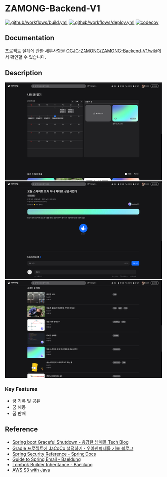 # ZAMONG-Backend-V1

[![.github/workflows/build.yml](https://github.com/OGJG-ZAMONG/ZAMONG-Backend-V1/actions/workflows/build.yml/badge.svg)](https://github.com/OGJG-ZAMONG/ZAMONG-Backend-V1/actions/workflows/build.yml) [![.github/workflows/deploy.yml](https://github.com/OGJG-ZAMONG/ZAMONG-Backend-V1/actions/workflows/deploy.yml/badge.svg)](https://github.com/OGJG-ZAMONG/ZAMONG-Backend-V1/actions/workflows/deploy.yml) [![codecov](https://codecov.io/gh/OGJG-ZAMONG/ZAMONG-Backend-V1/branch/main/graph/badge.svg?token=GPR3629N1N)](https://codecov.io/gh/OGJG-ZAMONG/ZAMONG-Backend-V1)

## Documentation

프로젝트 설계에 관한 세부사항을 [OGJG-ZAMONG/ZAMONG-Backend-V1/wiki](https://github.com/OGJG-ZAMONG/ZAMONG-Backend-V1/wiki)에서 확인할 수 있습니다.

## Description

![나의 꿈](./docs/1.png)
![꿈 상세](./docs/3.png)
![꿈 목록](./docs/4.png)

### Key Features
* 꿈 기록 및 공유
* 꿈 해몽
* 꿈 판매

## Reference

* [Spring boot Graceful Shutdown - 용감한 남매들 Tech Blog](https://bravenamme.github.io/2020/10/06/graceful-shutdown/)
* [Gradle 프로젝트에 JaCoCo 설정하기 - 우아한형제들 기술 블로그](https://techblog.woowahan.com/2661/)
* [Spring Security Reference - Spring Docs](https://docs.spring.io/spring-security/site/docs/5.3.2.RELEASE/reference/html5/#preface)
* [Guide to Spring Email - Baeldung](https://www.baeldung.com/spring-email)
* [Lombok Builder Inheritance - Baeldung](https://www.baeldung.com/lombok-builder-inheritance)
* [AWS S3 with Java](https://www.baeldung.com/aws-s3-java)
